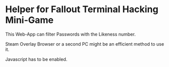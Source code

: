# Helper for Fallout Terminal Hacking Mini-Game

This Web-App can filter Passwords with the Likeness number. 

Steam Overlay Browser or a second PC might be an efficient method to use it. 

Javascript has to be enabled.

